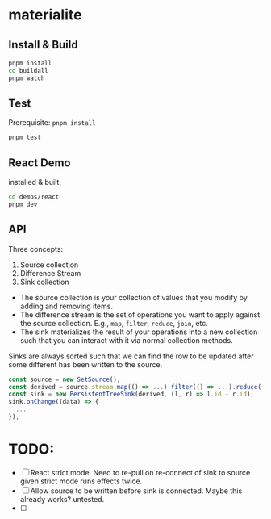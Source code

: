 # materialite

## Install & Build

```sh
pnpm install
cd buildall
pnpm watch
```

## Test

Prerequisite: `pnpm install`

```sh
pnpm test
```

## React Demo

installed & built.

```sh
cd demos/react
pnpm dev
```

## API

Three concepts:

1. Source collection
2. Difference Stream
3. Sink collection

- The source collection is your collection of values that you modify by adding and removing items.
- The difference stream is the set of operations you want to apply against the source collection. E.g., `map`, `filter`, `reduce`, `join`, etc.
- The sink materializes the result of your operations into a new collection such that you can interact with it via normal collection methods.

Sinks are always sorted such that we can find the row to be updated after some different has been written to the source.

```ts
const source = new SetSource();
const derived = source.stream.map(() => ...).filter(() => ...).reduce(() => ...);
const sink = new PersistentTreeSink(derived, (l, r) => l.id - r.id);
sink.onChange((data) => {
  ...
});
```

# TODO:

- [ ] React strict mode. Need to re-pull on re-connect of sink to source given strict mode runs effects twice.
- [ ] Allow source to be written before sink is connected. Maybe this already works? untested.
- [ ] 